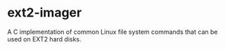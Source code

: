 # ext2-imager
A C implementation of common Linux file system commands that can be used on EXT2 hard disks.
